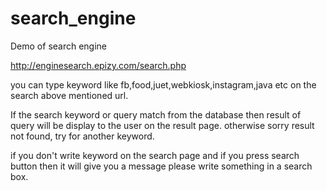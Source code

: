 # search_engine
Demo of search engine


http://enginesearch.epizy.com/search.php

you can type keyword like fb,food,juet,webkiosk,instagram,java etc on the search above mentioned url.

If the search keyword or query match from the database then result of query will be display to the user on the result page.
otherwise sorry result not found, try for another keyword.

if you don't write keyword on the search page and if you press search button then it will give you a message please write something in a search box.
